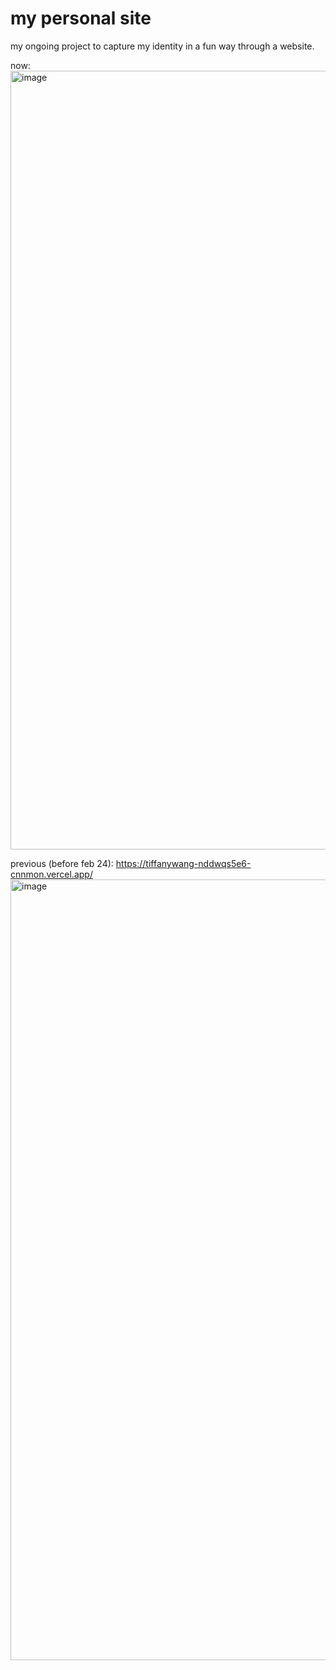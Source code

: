 # my personal site

my ongoing project to capture my identity in a fun way through a website.

now:
<img width="1246" alt="image" src="https://user-images.githubusercontent.com/20329981/221345138-8496c1bb-bf2f-4f37-8870-0000b7d7cae6.png">

previous (before feb 24): https://tiffanywang-nddwqs5e6-cnnmon.vercel.app/
<img width="1249" alt="image" src="https://user-images.githubusercontent.com/20329981/221339055-2a98c071-10b2-49a8-b8e7-9c459d23770c.png">
